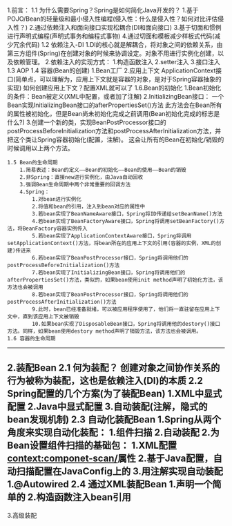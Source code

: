 1.前言：
	1.1 为什么需要Spring？Spring是如何简化Java开发的？
		1.基于POJO/Bean的轻量级和最小侵入性编程(侵入性：什么是侵入性？如何对比评估侵入性？)
		2.通过依赖注入和面向接口实现松耦合(DI和面向接口)
		3.基于切面和惯例进行声明式编程(声明式事务和编程式事物)
		4.通过切面和模板减少样板式代码(减少冗余代码)
	1.2 依赖注入-DI
		1.DI的核心就是解耦合，将对象之间的依赖关系，由第三方组件(Spring)在创建对象的时候来协调设定。对象不用进行实例化创建，以及依赖管理。
		2.依赖注入的实现方式：
			1.构造函数注入
			2.setter注入
			3.接口注入
	1.3 AOP
	1.4 容器(Bean的创建)
		1.Bean工厂
		2.应用上下文 ApplicationContext接口(简单点，可以理解为，应用上下文就是容器的对象，是对于Spring容器抽象的实现)
			如何创建应用上下文？配置XML就可以了
	1.6.Bean的初始化
		1.Bean初始化的条件：Bean被定义(XML中配置，或者加了注解)
		2.InitializingBean接口：
			一个Bean实现InitializingBean接口的afterPropertiesSet()方法
			此方法会在Bean所有的属性被初始化，但是Bean尚未初始化完成之前调用(Bean初始化完成的标志是什么?)
		3.创建一个新的类，实现BeanPostProcessor接口的postProcessBeforeInitialization方法和postProcessAfterInitialization方法，并把这个类让Spring容器初始化(配置，注解)。
			这会让所有的Bean在初始化/销毁的时候调用以上两个方法。


	1.5 Bean的生命周期
		1.简易表述：Bean的定义——Bean的初始化——Bean的使用——Bean的销毁
		2.非Spring：直接new进行实例化，由Java自动回收
		3.强调Bean生命周期中两个非常重要的回调方法
		4.Spring：
			1.对bean进行实例化
			2.将值和bean的引用，注入到bean对应的属性中
			3.若bean实现了BeanNameAware接口，Spring将ID传递给setBeanName()方法
			4.若bean实现了BeanFactoryAware接口，Spring将调用setBeanFactory()方法，将BeanFactory容器实例传入
			5.若bean实现了ApplicationContextAware接口，Spring将调用setApplicationContext()方法，将bean所在的应用上下文的引用(容器的实例，XML的创建)传进来
			6.若bean实现了BeanPostProcessor接口，Spring将调用他们的postProcessBeforeInitialization()方法
			7.若bean实现了InitializingBean接口，Spring将调用他们的afterPropertiesSet()方法，类似的，如果bean使用init method声明了初始化方法，该方法也会被调用
			8.若bean实现了BeanPostProcessor接口，Spring将调用他们的postProcessAfterInitialization()方法
			9.此时，bean已经准备就绪，可以被应用程序使用了，他们将一直驻留在应用上下文中，直到该应用上下文被销毁
			10.如果bean实现了DisposableBean接口，Spring将调用他的destory()接口方法。同样，如果bean使用destory method声明了销毁方法，该方法也会被调用。
	1.6	容器的生命周期
------------------------------------------------------------------------------------------------------------------------------------------------------
2.装配Bean
	2.1 何为装配？
		创建对象之间协作关系的行为被称为装配，这也是依赖注入(DI)的本质
	2.2	Spring配置的几个方案(为了装配Bean)
		1.XML中显式配置
		2.Java中显式配置
		3.自动装配(注解，隐式的bean发现机制)
	2.3	自动化装配Bean
		1.Spring从两个角度来实现自动化装配：
			1.组件扫描
			2.自动装配
		2.为Bean设置组件扫描的基础包：
			1.XML配置<context:componet-scan/>属性
			2.基于Java配置，自动扫描配置在JavaConfig上的
		3.用注解实现自动装配
			1.@Autowired
	2.4	通过XML装配Bean
		1.声明一个简单的<bean>
			<bean id="slaughter" class="wqj.slaughter"/>
		2.构造函数注入bean引用
			<bean id="slaughter" class="wqj.slaughter">
					<constructor-arg ref="pure"/>
			</bean>
------------------------------------------------------------------------------------------------------------------------------------------------------
3.高级装配